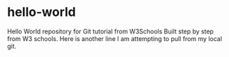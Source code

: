 # hello-world
Hello World repository for Git tutorial from W3Schools
Built step by step from W3 schools.
Here is another line I am attempting to pull from my local git.
